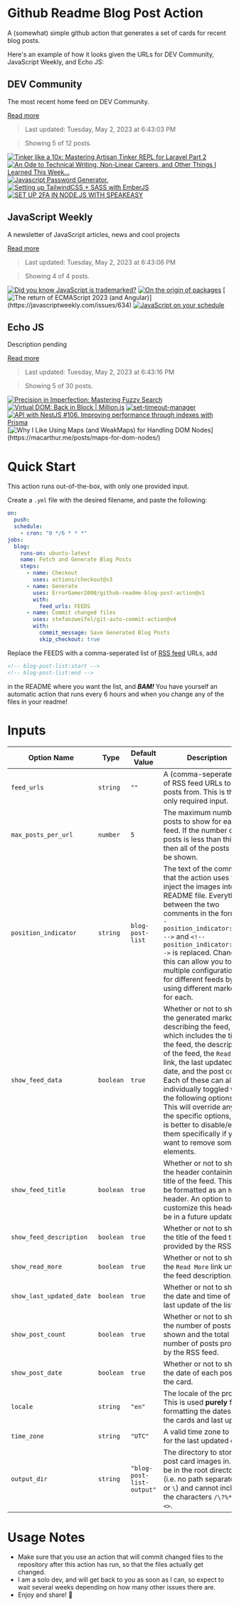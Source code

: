 # Github Readme Blog Post Action

A (somewhat) simple github action that generates a set of cards for recent blog posts.

Here's an example of how it looks given the URLs for DEV Community, JavaScript Weekly, and Echo JS:

<!-- post-list:start -->
## DEV Community

The most recent home feed on DEV Community.

[Read more](https://dev.to)
> Last updated: Tuesday, May 2, 2023 at 6:43:03 PM

> Showing 5 of 12 posts.

[![Tinker like a 10x: Mastering Artisan Tinker REPL for Laravel Part 2](https://raw.githubusercontent.com/ErrorGamer2000/github-readme-blog-post-action/main/generated_files/DEV_Community/Tinker_like_a_10x__Mastering_Artisan_Tinker_REPL_for_Laravel_Part_2.svg)](https://dev.to/alphaolomi/tinker-like-a-10x-mastering-artisan-tinker-repl-for-laravel-part-2-1c8f)
[![An Ode to Technical Writing, Non-Linear Careers, and Other Things I Learned This Week...](https://raw.githubusercontent.com/ErrorGamer2000/github-readme-blog-post-action/main/generated_files/DEV_Community/An_Ode_to_Technical_Writing__Non-Linear_Careers__and_Other_Things_I_Learned_This_Week....svg)](https://dev.to/codenewbieteam/an-ode-to-technical-writing-non-linear-careers-and-other-things-i-learned-this-week-2474)
[![Javascript Password Generator.](https://raw.githubusercontent.com/ErrorGamer2000/github-readme-blog-post-action/main/generated_files/DEV_Community/Javascript_Password_Generator..svg)](https://dev.to/thekalderon/javascript-password-generator-5gg)
[![Setting up TailwindCSS + SASS with EmberJS](https://raw.githubusercontent.com/ErrorGamer2000/github-readme-blog-post-action/main/generated_files/DEV_Community/Setting_up_TailwindCSS_+_SASS_with_EmberJS.svg)](https://dev.to/cathzchen/setting-up-tailwindcss-sass-with-emberjs-4p42)
[![SET UP 2FA IN NODE.JS WITH SPEAKEASY](https://raw.githubusercontent.com/ErrorGamer2000/github-readme-blog-post-action/main/generated_files/DEV_Community/SET_UP_2FA_IN_NODE.JS_WITH_SPEAKEASY.svg)](https://dev.to/candie_code/set-up-2fa-in-nodejs-with-speakeasy-3389)


## JavaScript Weekly

A newsletter of JavaScript articles, news and cool projects

[Read more](https://javascriptweekly.com/)
> Last updated: Tuesday, May 2, 2023 at 6:43:06 PM

> Showing 4 of 4 posts.

[![Did you know JavaScript is trademarked?](https://raw.githubusercontent.com/ErrorGamer2000/github-readme-blog-post-action/main/generated_files/JavaScript_Weekly/Did_you_know_JavaScript_is_trademarked_.svg)](https://javascriptweekly.com/issues/636)
[![On the origin of packages](https://raw.githubusercontent.com/ErrorGamer2000/github-readme-blog-post-action/main/generated_files/JavaScript_Weekly/On_the_origin_of_packages.svg)](https://javascriptweekly.com/issues/635)
[![The return of ECMAScript 2023 (and Angular)](https://raw.githubusercontent.com/ErrorGamer2000/github-readme-blog-post-action/main/generated_files/JavaScript_Weekly/The_return_of_ECMAScript_2023_(and_Angular).svg)](https://javascriptweekly.com/issues/634)
[![JavaScript on your schedule](https://raw.githubusercontent.com/ErrorGamer2000/github-readme-blog-post-action/main/generated_files/JavaScript_Weekly/JavaScript_on_your_schedule.svg)](https://javascriptweekly.com/issues/633)


## Echo JS

Description pending

[Read more](
http://www.echojs.com
)
> Last updated: Tuesday, May 2, 2023 at 6:43:16 PM

> Showing 5 of 30 posts.

[![Precision in Imperfection: Mastering Fuzzy Search](https://raw.githubusercontent.com/ErrorGamer2000/github-readme-blog-post-action/main/generated_files/_Echo_JS_/Precision_in_Imperfection__Mastering_Fuzzy_Search.svg)](https://creotip.io/posts/precision-in-imperfection-mastering-fuzzy-search)
[![Virtual DOM: Back in Block | Million.js](https://raw.githubusercontent.com/ErrorGamer2000/github-readme-blog-post-action/main/generated_files/_Echo_JS_/Virtual_DOM__Back_in_Block___Million.js.svg)](https://millionjs.org/blog/virtual-dom)
[![set-timeout-manager](https://raw.githubusercontent.com/ErrorGamer2000/github-readme-blog-post-action/main/generated_files/_Echo_JS_/set-timeout-manager.svg)](https://www.npmjs.com/package/set-timeout-manager)
[![API with NestJS #106. Improving performance through indexes with Prisma](https://raw.githubusercontent.com/ErrorGamer2000/github-readme-blog-post-action/main/generated_files/_Echo_JS_/API_with_NestJS__106._Improving_performance_through_indexes_with_Prisma.svg)](https://wanago.io/2023/05/01/api-nestjs-prisma-indexes/)
[![Why I Like Using Maps (and WeakMaps) for Handling DOM Nodes](https://raw.githubusercontent.com/ErrorGamer2000/github-readme-blog-post-action/main/generated_files/_Echo_JS_/Why_I_Like_Using_Maps_(and_WeakMaps)_for_Handling_DOM_Nodes.svg)](https://macarthur.me/posts/maps-for-dom-nodes/)


<!-- post-list:end -->

# Quick Start

This action runs out-of-the-box, with only one provided input.

Create a `.yml` file with the desired filename, and paste the following:

```yml
on:
  push:
  schedule:
    - cron: "0 */6 * * *"
jobs:
  blog:
    runs-on: ubuntu-latest
    name: Fetch and Generate Blog Posts
    steps:
      - name: Checkout
        uses: actions/checkout@v3
      - name: Generate
        uses: ErrorGamer2000/github-readme-blog-post-action@v1
        with:
          feed_urls: FEEDS
      - name: Commit changed files
        uses: stefanzweifel/git-auto-commit-action@v4
        with:
          commit_message: Save Generated Blog Posts
          skip_checkout: true
```

Replace the FEEDS with a comma-seperated list of [RSS feed](https://rss.com/blog/how-do-rss-feeds-work/) URLs, add

```md
<!-- blog-post-list:start -->
<!-- blog-post-list:end -->
```

in the README where you want the list, and **_BAM!_** You have yourself an automatic action that runs every 6 hours and when you change any of the files in your readme!

# Inputs

<table>
  <thead>
    <tr>
      <th>Option Name</th>
      <th>Type</th>
      <th>Default Value</th>
      <th>Description</th>
    </tr>
  </thead>
  <tbody>
    <tr>
      <td><code>feed_urls</code></td>
      <td><code>string</code></td>
      <td><code>""</code></td>
      <td>A (comma-seperated) list of RSS feed URLs to load posts from. This is the only required input.</td>
    </tr>
    <tr>
      <td><code>max_posts_per_url</code></td>
      <td><code>number</code></td>
      <td><code>5</code></td>
      <td>The maximum number of posts to show for each feed. If the number of posts is less than this, then all of the posts will be shown.</td>
    </tr>
    <tr>
      <td><code>position_indicator</code></td>
      <td><code>string</code></td>
      <td><code>blog-post-list</code></td>
      <td>The text of the comments that the action uses to inject the images into the README file. Everything between the two comments in the form <code>&lt;!-- position_indicator:start --&gt;</code> and <code>&lt;!-- position_indicator:end --&gt;</code> is replaced. Changing this can allow you to use multiple configurations for different feeds by using different markers for each.</td>
    </tr>
    <tr>
      <td><code>show_feed_data</code></td>
      <td><code>boolean</code></td>
      <td><code>true</code></td>
      <td>Whether or not to show the generated markdown describing the feed, which includes the title of the feed, the description of the feed, the <code>Read More</code> link, the last updated date, and the post count. Each of these can also be individually toggled with the following options. This will override any of the specific options, so it is better to disable/enable them specifically if you want to remove some elements.</td>
    </tr>
    <tr>
      <td><code>show_feed_title</code></td>
      <td><code>boolean</code></td>
      <td><code>true</code></td>
      <td>Whether or not to show the header containing the title of the feed. This will be formatted as an <code>h2</code> header. An option to customize this header will be in a future update.</td>
    </tr>
    <tr>
      <td><code>show_feed_description</code></td>
      <td><code>boolean</code></td>
      <td><code>true</code></td>
      <td>Whether or not to show the title of the feed that is provided by the RSS feed.</td>
    </tr>
    <tr>
      <td><code>show_read_more</code></td>
      <td><code>boolean</code></td>
      <td><code>true</code></td>
      <td>Whether or not to show the <code>Read More</code> link under the feed description.</td>
    </tr>
    <tr>
      <td><code>show_last_updated_date</code></td>
      <td><code>boolean</code></td>
      <td><code>true</code></td>
      <td>Whether or not to show the date and time of the last update of the list.</td>
    </tr>
    <tr>
      <td><code>show_post_count</code></td>
      <td><code>boolean</code></td>
      <td><code>true</code></td>
      <td>Whether or not to show the number of posts shown and the total number of posts provided by the RSS feed.</td>
    </tr>
    <tr>
      <td><code>show_post_date</code></td>
      <td><code>boolean</code></td>
      <td><code>true</code></td>
      <td>Whether or not to show the date of each post on the card.</td>
    </tr>
    <tr>
      <td><code>locale</code></td>
      <td><code>string</code></td>
      <td><code>"en"</code></td>
      <td>The locale of the project. This is used <strong>purely</strong> for formatting the dates of the cards and last update.</td>
    </tr>
    <tr>
      <td><code>time_zone</code></td>
      <td><code>string</code></td>
      <td><code>"UTC"</code></td>
      <td>A valid time zone to use for the last updated date.</td>
    </tr>
    <tr>
      <td><code>output_dir</code></td>
      <td><code>string</code></td>
      <td><code>"blog-post-list-output"</code></td>
      <td>The directory to store the post card images in. Must be in the root directory (i.e. no path separators <code>/</code> or <code>\</code>) and cannot include the characters <code>/\?%*:|"&lt;&gt;</code>.</td>
    </tr>
<!--
    <tr>
      <td><code></code></td>
      <td><cde></cde></td>
      <td><code></code></td>
      <td></td>
    </tr>
-->
  </tbody>
</table>

# Usage Notes

- Make sure that you use an action that will commit changed files to the repository after this action has run, so that the files actually get changed.
- I am a solo dev, and will get back to you as soon as I can, so expect to wait several weeks depending on how many other issues there are.
- Enjoy and share! 🤗
